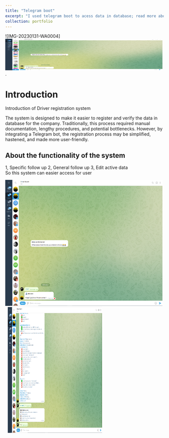 ```yaml
---
title: "Telegram boot"
excerpt: "I used telegram boot to acess data in database; read more about it here."
collection: portfolio
---
```

![IMG-20230131-WA0004]<img src="https://github.com/Debsh/doddy/blob/ab355ad96094b6867e5ab0f7c0521d1f0d474b78/images/2.2.1.png"  width="500" height="100" >.

# Introduction

Introduction of Driver registration system

The system is designed to make it easier to register and verify the data in database for the company.
Traditionally, this process required manual documentation, lengthy procedures, and potential bottlenecks. 
However, by integrating a Telegram bot, the registration process may be simplified, hastened, and made more user-friendly.

## About the functionality of the system
1, Specific follow up 
2, General follow up 
3, Edit active data  
So this system can easier access for user 

<img src="https://github.com/Debsh/doddy/blob/ab355ad96094b6867e5ab0f7c0521d1f0d474b78/images/2.3..png"  width="500" height="400" > &nbsp;
<img src="https://github.com/Debsh/doddy/blob/ab355ad96094b6867e5ab0f7c0521d1f0d474b78/images/2.7.png"  width="300" height="400">
